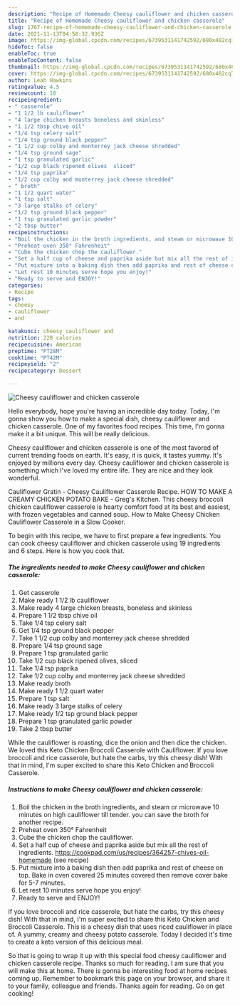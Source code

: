 ```yaml
---
description: "Recipe of Homemade Cheesy cauliflower and chicken casserole"
title: "Recipe of Homemade Cheesy cauliflower and chicken casserole"
slug: 1767-recipe-of-homemade-cheesy-cauliflower-and-chicken-casserole
date: 2021-11-13T04:58:32.936Z
image: https://img-global.cpcdn.com/recipes/6739531141742592/680x482cq70/cheesy-cauliflower-and-chicken-casserole-recipe-main-photo.jpg
hideToc: false
enableToc: true
enableTocContent: false
thumbnail: https://img-global.cpcdn.com/recipes/6739531141742592/680x482cq70/cheesy-cauliflower-and-chicken-casserole-recipe-main-photo.jpg
cover: https://img-global.cpcdn.com/recipes/6739531141742592/680x482cq70/cheesy-cauliflower-and-chicken-casserole-recipe-main-photo.jpg
author: Leah Hawkins
ratingvalue: 4.5
reviewcount: 18
recipeingredient:
- " casserole"
- "1 1/2 lb cauliflower"
- "4 large chicken breasts boneless and skinless"
- "1 1/2 tbsp chive oil"
- "1/4 tsp celery salt"
- "1/4 tsp ground black pepper"
- "1 1/2 cup colby and monterrey jack cheese shredded"
- "1/4 tsp ground sage"
- "1 tsp granulated garlic"
- "1/2 cup black ripened olives  sliced"
- "1/4 tsp paprika"
- "1/2 cup colby and monterrey jack cheese shredded"
- " broth"
- "1 1/2 quart water"
- "1 tsp salt"
- "3 large stalks of celery"
- "1/2 tsp ground black pepper"
- "1 tsp granulated garlic powder"
- "2 tbsp butter"
recipeinstructions:
- "Boil the chicken in the broth ingredients, and steam or microwave 10 minutes on high cauliflower till tender. you can save the broth for another recipe."
- "Preheat oven 350° Fahrenheit"
- "Cube the chicken chop the cauliflower."
- "Set a half cup of cheese and paprika aside but mix all the rest of ingredients.  https://cookpad.com/us/recipes/364257-chives-oil-homemade           (see recipe)"
- "Put mixture into a baking dish then add paprika and rest of cheese on top. Bake in oven covered 25 minutes covered then remove cover bake for 5-7 minutes."
- "Let rest 10 minutes serve hope you enjoy!"
- "Ready to serve and ENJOY!"
categories:
- Recipe
tags:
- cheesy
- cauliflower
- and

katakunci: cheesy cauliflower and 
nutrition: 228 calories
recipecuisine: American
preptime: "PT28M"
cooktime: "PT42M"
recipeyield: "2"
recipecategory: Dessert

---
```



![Cheesy cauliflower and chicken casserole](https://img-global.cpcdn.com/recipes/6739531141742592/680x482cq70/cheesy-cauliflower-and-chicken-casserole-recipe-main-photo.jpg)

Hello everybody, hope you're having an incredible day today. Today, I'm gonna show you how to make a special dish, cheesy cauliflower and chicken casserole. One of my favorites food recipes. This time, I'm gonna make it a bit unique. This will be really delicious.

Cheesy cauliflower and chicken casserole is one of the most favored of current trending foods on earth. It's easy, it is quick, it tastes yummy. It's enjoyed by millions every day. Cheesy cauliflower and chicken casserole is something which I've loved my entire life. They are nice and they look wonderful.

Cauliflower Gratin - Cheesy Cauliflower Casserole Recipe. HOW TO MAKE A CREAMY CHICKEN POTATO BAKE - Greg&#39;s Kitchen. This cheesy broccoli chicken cauliflower casserole is hearty comfort food at its best and easiest, with frozen vegetables and canned soup. How to Make Cheesy Chicken Cauliflower Casserole in a Slow Cooker.


To begin with this recipe, we have to first prepare a few ingredients. You can cook cheesy cauliflower and chicken casserole using 19 ingredients and 6 steps. Here is how you cook that.

<!--inarticleads1-->

##### The ingredients needed to make Cheesy cauliflower and chicken casserole:

1. Get  casserole
1. Make ready 1 1/2 lb cauliflower
1. Make ready 4 large chicken breasts, boneless and skinless
1. Prepare 1 1/2 tbsp chive oil
1. Take 1/4 tsp celery salt
1. Get 1/4 tsp ground black pepper
1. Take 1 1/2 cup colby and monterrey jack cheese shredded
1. Prepare 1/4 tsp ground sage
1. Prepare 1 tsp granulated garlic
1. Take 1/2 cup black ripened olives,  sliced
1. Take 1/4 tsp paprika
1. Take 1/2 cup colby and monterrey jack cheese shredded
1. Make ready  broth
1. Make ready 1 1/2 quart water
1. Prepare 1 tsp salt
1. Make ready 3 large stalks of celery
1. Make ready 1/2 tsp ground black pepper
1. Prepare 1 tsp granulated garlic powder
1. Take 2 tbsp butter


While the cauliflower is roasting, dice the onion and then dice the chicken. We loved this Keto Chicken Broccoli Casserole with Cauliflower. If you love broccoli and rice casserole, but hate the carbs, try this cheesy dish! With that in mind, I&#39;m super excited to share this Keto Chicken and Broccoli Casserole. 

<!--inarticleads2-->

##### Instructions to make Cheesy cauliflower and chicken casserole:

1. Boil the chicken in the broth ingredients, and steam or microwave 10 minutes on high cauliflower till tender. you can save the broth for another recipe.
1. Preheat oven 350° Fahrenheit
1. Cube the chicken chop the cauliflower.
1. Set a half cup of cheese and paprika aside but mix all the rest of ingredients.  https://cookpad.com/us/recipes/364257-chives-oil-homemade           (see recipe)
1. Put mixture into a baking dish then add paprika and rest of cheese on top. Bake in oven covered 25 minutes covered then remove cover bake for 5-7 minutes.
1. Let rest 10 minutes serve hope you enjoy!
1. Ready to serve and ENJOY!

If you love broccoli and rice casserole, but hate the carbs, try this cheesy dish! With that in mind, I&#39;m super excited to share this Keto Chicken and Broccoli Casserole. This is a cheesy dish that uses riced cauliflower in place of. A yummy, creamy and cheesy potato casserole. Today I decided it&#39;s time to create a keto version of this delicious meal. 

So that is going to wrap it up with this special food cheesy cauliflower and chicken casserole recipe. Thanks so much for reading. I am sure that you will make this at home. There is gonna be interesting food at home recipes coming up. Remember to bookmark this page on your browser, and share it to your family, colleague and friends. Thanks again for reading. Go on get cooking!
